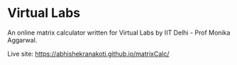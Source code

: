 # Virtual Labs

An online matrix calculator written for Virtual Labs by IIT Delhi - Prof Monika Aggarwal.

Live site: https://abhishekranakoti.github.io/matrixCalc/
